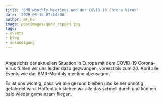 ```yaml
---
title: 'BMR Monthly Meetings und der COVID-19 Corona Virus'
date: '2020-03-18 07:00:00'
author: mr_Ho
image: postImages/quad_ripped.jpg
tags:
- events
- blog
- ankündigung
---
```

######
Angesichts der aktuellen Situation in Europa mit dem COVID-19 Corona-Virus fühlen wir uns leider dazu gezwungen, vorerst bis zum 20. April alle Events wie das BMR-Monthly meeting abzusagen.

Es ist uns wichtig, dass wir alle gesund bleiben und keiner unnötig gefährdet wird. Hoffentlich stehen wir alle das schnell durch und können bald wieder gemeinsam fliegen.

